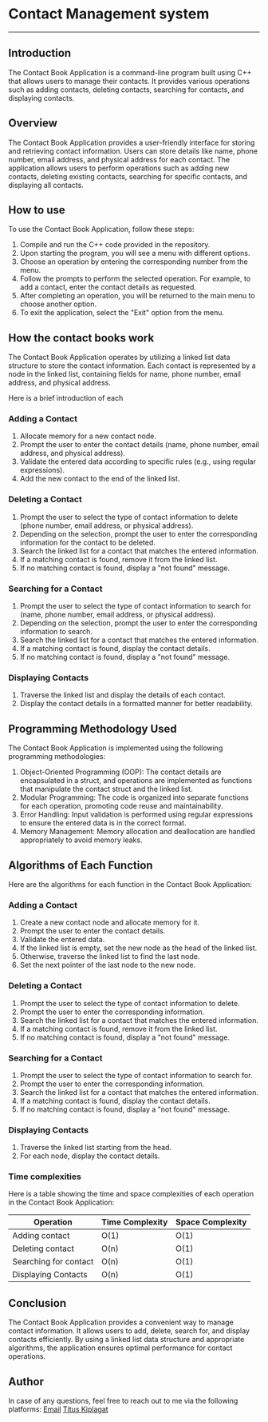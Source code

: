 # Contact Management system

***

## Introduction

The Contact Book Application is a command-line program built using C++ that allows users to manage their contacts. It provides various operations such as adding contacts, deleting contacts, searching for contacts, and displaying contacts.

## Overview

The Contact Book Application provides a user-friendly interface for storing and retrieving contact information. Users can store details like name, phone number, email address, and physical address for each contact. The application allows users to perform operations such as adding new contacts, deleting existing contacts, searching for specific contacts, and displaying all contacts.

## How to use

To use the Contact Book Application, follow these steps:

1. Compile and run the C++ code provided in the repository.
2. Upon starting the program, you will see a menu with different options.
3. Choose an operation by entering the corresponding number from the menu.
4. Follow the prompts to perform the selected operation. For example, to add a contact, enter the contact details as requested.
5. After completing an operation, you will be returned to the main menu to choose another option.
6. To exit the application, select the "Exit" option from the menu.

## How the contact books work

The Contact Book Application operates by utilizing a linked list data structure to store the contact information. Each contact is represented by a node in the linked list, containing fields for name, phone number, email address, and physical address.

Here is a brief introduction of each

### Adding a Contact

1. Allocate memory for a new contact node.
2. Prompt the user to enter the contact details (name, phone number, email address, and physical address).
3. Validate the entered data according to specific rules (e.g., using regular expressions).
4. Add the new contact to the end of the linked list.

### Deleting a Contact

1. Prompt the user to select the type of contact information to delete (phone number, email address, or physical address).
2. Depending on the selection, prompt the user to enter the corresponding information for the contact to be deleted.
3. Search the linked list for a contact that matches the entered information.
4. If a matching contact is found, remove it from the linked list.
5. If no matching contact is found, display a "not found" message.

### Searching for a Contact

1. Prompt the user to select the type of contact information to search for (name, phone number, email address, or physical address).
2. Depending on the selection, prompt the user to enter the corresponding information to search.
3. Search the linked list for a contact that matches the entered information.
4. If a matching contact is found, display the contact details.
5. If no matching contact is found, display a "not found" message.

### Displaying Contacts

1. Traverse the linked list and display the details of each contact.
2. Display the contact details in a formatted manner for better readability.

## Programming Methodology Used

The Contact Book Application is implemented using the following programming methodologies:

1. Object-Oriented Programming (OOP): The contact details are encapsulated in a struct, and operations are implemented as functions that manipulate the contact struct and the linked list.
2. Modular Programming: The code is organized into separate functions for each operation, promoting code reuse and maintainability.
3. Error Handling: Input validation is performed using regular expressions to ensure the entered data is in the correct format.
4. Memory Management: Memory allocation and deallocation are handled appropriately to avoid memory leaks.

## Algorithms of Each Function

Here are the algorithms for each function in the Contact Book Application:

### Adding a Contact

1. Create a new contact node and allocate memory for it.
2. Prompt the user to enter the contact details.
3. Validate the entered data.
4. If the linked list is empty, set the new node as the head of the linked list.
5. Otherwise, traverse the linked list to find the last node.
6. Set the next pointer of the last node to the new node.

### Deleting a Contact

1. Prompt the user to select the type of contact information to delete.
2. Prompt the user to enter the corresponding information.
3. Search the linked list for a contact that matches the entered information.
4. If a matching contact is found, remove it from the linked list.
5. If no matching contact is found, display a "not found" message.

### Searching for a Contact

1. Prompt the user to select the type of contact information to search for.
2. Prompt the user to enter the corresponding information.
3. Search the linked list for a contact that matches the entered information.
4. If a matching contact is found, display the contact details.
5. If no matching contact is found, display a "not found" message.

### Displaying Contacts

1. Traverse the linked list starting from the head.
2. For each node, display the contact details.

### Time complexities

Here is a table showing the time and space complexities of each operation in the Contact Book Application:

| Operation              | Time Complexity | Space Complexity |
|------------------------|-----------------|------------------|
| Adding contact         | O(1)            | O(1)             |
| Deleting contact       | O(n)            | O(1)             |
| Searching for contact  | O(n)            | O(1)             |
| Displaying Contacts    | O(n)            | O(1)             |

## Conclusion

The Contact Book Application provides a convenient way to manage contact information. It allows users to add, delete, search for, and display contacts efficiently. By using a linked list data structure and appropriate algorithms, the application ensures optimal performance for contact operations.

## Author
In case of any questions, feel free to reach out to me via the following platforms:
[Email](mailto:tituskiplagat50@gmail.com)
[Titus Kiplagat](https://www.linkedin.com/in/titus-kiplagat-5146ba210/)

